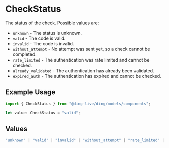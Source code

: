 # CheckStatus

The status of the check. Possible values are:
  * `unknown` - The status is unknown.
  * `valid` - The code is valid.
  * `invalid` - The code is invalid.
  * `without_attempt` - No attempt was sent yet, so a check cannot be completed.
  * `rate_limited` - The authentication was rate limited and cannot be checked.
  * `already_validated` - The authentication has already been validated.
  * `expired_auth` - The authentication has expired and cannot be checked.


## Example Usage

```typescript
import { CheckStatus } from "@ding-live/ding/models/components";

let value: CheckStatus = "valid";
```

## Values

```typescript
"unknown" | "valid" | "invalid" | "without_attempt" | "rate_limited" | "already_validated" | "expired_auth"
```